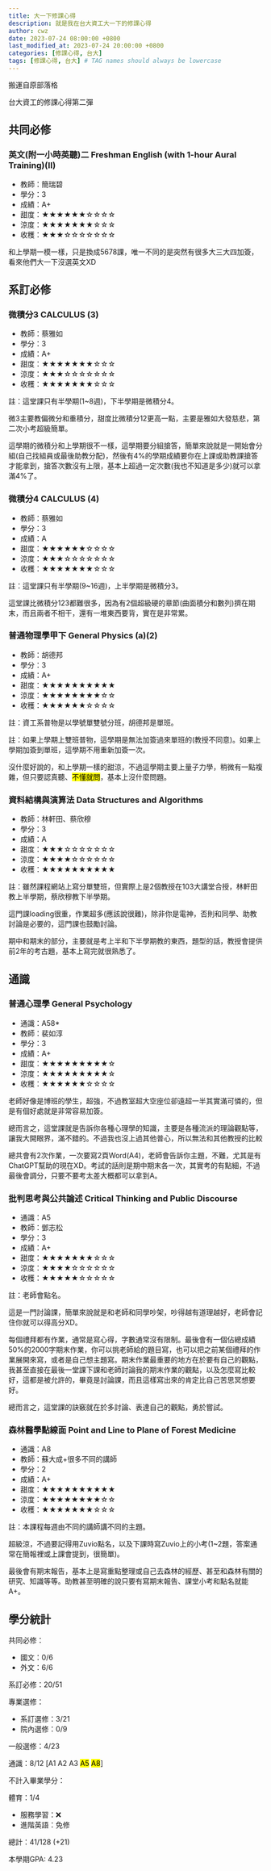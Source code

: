 ```yaml
---
title: 大一下修課心得
description: 就是我在台大資工大一下的修課心得
author: cwz
date: 2023-07-24 08:00:00 +0800
last_modified_at: 2023-07-24 20:00:00 +0800
categories: [修課心得, 台大]
tags: [修課心得, 台大] # TAG names should always be lowercase
---
```


搬運自原部落格

台大資工的修課心得第二彈

## 共同必修

### 英文(附一小時英聽)二 Freshman English (with 1-hour Aural Training)(Ⅱ)

- 教師：簡瑞碧
- 學分：3
- 成績：A+
- 甜度：<span class="clr-gold">★★★★★★</span>☆☆☆☆
- 涼度：<span class="clr-gold">★★★★★★★</span>☆☆☆
- 收穫：<span class="clr-gold">★★★</span>☆☆☆☆☆☆☆

和上學期一模一樣，只是換成5678課，唯一不同的是突然有很多大三大四加簽，看來他們大一下沒選英文XD

## 系訂必修

### 微積分3 CALCULUS (3)

- 教師：蔡雅如
- 學分：3
- 成績：A+
- 甜度：<span class="clr-gold">★★★★★★★</span>☆☆☆
- 涼度：<span class="clr-gold">★★★</span>☆☆☆☆☆☆☆
- 收穫：<span class="clr-gold">★★★★★★★</span>☆☆☆

註：這堂課只有半學期(1~8週)，下半學期是微積分4。

微3主要教偏微分和重積分，甜度比微積分12更高一點，主要是雅如大發慈悲，第二次小考超級簡單。

這學期的微積分和上學期很不一樣，這學期要分組搶答，簡單來說就是一開始會分組(自己找組員或最後助教分配)，然後有4%的學期成績要你在上課或助教課搶答才能拿到，搶答次數沒有上限，基本上超過一定次數(我也不知道是多少)就可以拿滿4%了。

### 微積分4 CALCULUS (4)

- 教師：蔡雅如
- 學分：3
- 成績：A
- 甜度：<span class="clr-gold">★★★★★★</span>☆☆☆☆
- 涼度：<span class="clr-gold">★★★</span>☆☆☆☆☆☆☆
- 收穫：<span class="clr-gold">★★★★★★★</span>☆☆☆

註：這堂課只有半學期(9~16週)，上半學期是微積分3。

這堂課比微積分123都難很多，因為有2個超級硬的章節(曲面積分和數列)擠在期末，而且兩者不相干，還有一堆東西要背，實在是非常累。

### 普通物理學甲下 General Physics (a)(2)

- 教師：胡德邦
- 學分：3
- 成績：A+
- 甜度：<span class="clr-gold">★★★★★★★★★★</span>
- 涼度：<span class="clr-gold">★★★★★★★★</span>☆☆
- 收穫：<span class="clr-gold">★★★★★★</span>☆☆☆☆

註：資工系普物是以學號單雙號分班，胡德邦是單班。

註：如果上學期上雙班普物，這學期是無法加簽過來單班的(教授不同意)。如果上學期加簽到單班，這學期不用重新加簽一次。

沒什麼好說的，和上學期一樣的甜涼，不過這學期主要上量子力學，稍微有一點複雜，但只要認真聽、<mark>不懂就問</mark>，基本上沒什麼問題。

### 資料結構與演算法 Data Structures and Algorithms

- 教師：林軒田、蔡欣穆
- 學分：3
- 成績：A
- 甜度：<span class="clr-gold">★★★</span>☆☆☆☆☆☆☆
- 涼度：<span class="clr-gold">★★★★</span>☆☆☆☆☆☆
- 收穫：<span class="clr-gold">★★★★★★★★★★</span>

註：雖然課程網站上寫分單雙班，但實際上是2個教授在103大講堂合授，林軒田教上半學期，蔡欣穆教下半學期。

這門課loading很重，作業超多(應該說很難)，除非你是電神，否則和同學、助教討論是必要的，這門課也鼓勵討論。

期中和期末的部分，主要就是考上半和下半學期教的東西，題型的話，教授會提供前2年的考古題，基本上寫完就很熟悉了。

## 通識

### 普通心理學 General Psychology

- 通識：A58*
- 教師：裴如淳
- 學分：3
- 成績：A+
- 甜度：<span class="clr-gold">★★★★★★★★★</span>☆
- 涼度：<span class="clr-gold">★★★★★★★★★</span>☆
- 收穫：<span class="clr-gold">★★★★★★</span>☆☆☆☆

老師好像是博班的學生，超強，不過教室超大空座位卻遠超一半其實滿可憐的，但是有個好處就是非常容易加簽。

總而言之，這堂課就是告訴你各種心理學的知識，主要是各種流派的理論觀點等，讓我大開眼界，滿不錯的。不過我也沒上過其他普心，所以無法和其他教授的比較

總共會有2次作業，一次要寫2頁Word(A4)，老師會告訴你主題，不難，尤其是有ChatGPT幫助的現在XD。考試的話則是期中期末各一次，其實考的有點細，不過最後會調分，只要不要考太差大概都可以拿到A。

### 批判思考與公共論述 Critical Thinking and Public Discourse

- 通識：A5
- 教師：鄧志松
- 學分：3
- 成績：A+
- 甜度：<span class="clr-gold">★★★★★★★</span>☆☆☆
- 涼度：<span class="clr-gold">★★★★</span>☆☆☆☆☆☆
- 收穫：<span class="clr-gold">★★★★★</span>☆☆☆☆☆

註：老師會點名。

這是一門討論課，簡單來說就是和老師和同學吵架，吵得越有道理越好，老師會記住你就可以得高分XD。

每個禮拜都有作業，通常是寫心得，字數通常沒有限制。最後會有一個佔總成績50%的2000字期末作業，你可以挑老師給的題目寫，也可以把之前某個禮拜的作業展開來寫，或者是自己想主題寫。期末作業最重要的地方在於要有自己的觀點，我甚至直接在最後一堂課下課和老師討論我的期末作業的觀點，以及怎麼寫比較好，這都是被允許的，畢竟是討論課，而且這樣寫出來的肯定比自己苦思冥想要好。

總而言之，這堂課的訣竅就在於多討論、表達自己的觀點，勇於嘗試。

### 森林醫學點線面 Point and Line to Plane of Forest Medicine

- 通識：A8
- 教師：蘇大成+很多不同的講師
- 學分：2
- 成績：A+
- 甜度：<span class="clr-gold">★★★★★★★★★★</span>
- 涼度：<span class="clr-gold">★★★★★★★★</span>☆☆
- 收穫：<span class="clr-gold">★★★★★★★</span>☆☆☆

註：本課程每週由不同的講師講不同的主題。

超級涼，不過要記得用Zuvio點名，以及下課時寫Zuvio上的小考(1~2題，答案通常在簡報裡或上課會提到，很簡單)。

最後會有期末報告，基本上是寫重點整理或自己去森林的經歷、甚至和森林有關的研究、知識等等。助教甚至明確的說只要有寫期末報告、課堂小考和點名就能A+。

## 學分統計

共同必修：
- 國文：0/6
- 外文：6/6

系訂必修：20/51

專業選修：
- 系訂選修：3/21
- 院內選修：0/9

一般選修：4/23

通識：8/12 [A1 A2 A3 <mark>A5</mark> <mark>A8</mark>]

不計入畢業學分：

體育：1/4
- 服務學習：❌
- 進階英語：免修

總計：41/128 (+21)

本學期GPA: 4.23
